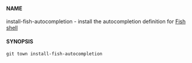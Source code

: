 #### NAME

install-fish-autocompletion - install the autocompletion definition for [Fish shell](http://fishshell.com)

#### SYNOPSIS

```
git town install-fish-autocompletion
```
